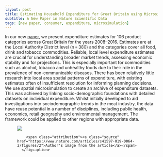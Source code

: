 ```yaml
---
layout: post
title: Estimating Household Expenditure for Great Britain using Microsimulation
subtitle: A New Paper in Nature Scientific Data
tags: [new paper, consumer, expenditure, microsimulation]
---
```


In our new [paper](https://www.nature.com/articles/s41597-019-0064-z), we present expenditure estimates for 106 product categories across Great Britain for the years 2008–2016. Estimates are at the Local Authority District level (n = 380) and the categories cover all food, drink and tobacco commodities. Reliable, local level expenditure estimates are crucial for understanding broader market trends, assessing economic stability and for projections. This is especially important for commodities such as alcohol, tobacco and unhealthy foods due to their role in the prevalence of non-communicable diseases. There has been relatively little research into local area spatial patterns of expenditure, with existing estimates often of insufficient resolution for informing planning decisions. We use spatial microsimulation to create an archive of expenditure datasets. This was achieved by linking socio-demographic foundations with detailed datasets on individual expenditure. Whilst initially developed to aid investigations into sociodemographic trends in the meat industry, the data have reuse potential in a number of disciplines, including public health, economics, retail geography and environmental management. The framework could be applied to other regions with appropriate data.

  <figure>
    <img src="https://www.nature.com/articles/s41597-019-0064-z/figures/2" />
      <figcaption>
        
        <span class="attribution"><a class="source" href="https://www.nature.com/articles/s41597-019-0064-z/figures/2">Author's image from the article</a></span>
      </figcaption>
  </figure>
